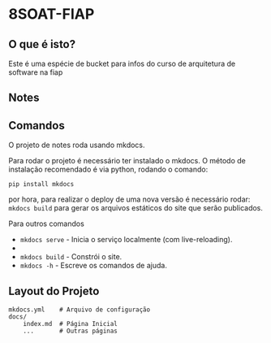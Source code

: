 # 8SOAT-FIAP

## O que é isto?
Este é uma espécie de bucket para infos do curso de arquitetura de software na fiap

## Notes
## Comandos

O projeto de notes roda usando mkdocs. 

Para rodar o projeto é necessário ter instalado o mkdocs. O método de instalação recomendado é via python, rodando o comando:

`pip install mkdocs`

por hora, para realizar o deploy de uma nova versão é necessário rodar:
`mkdocs build` para gerar os arquivos estáticos do site que serão publicados.

Para outros comandos
* `mkdocs serve` - Inicia o serviço localmente (com live-reloading).
* 
* `mkdocs build` - Constrói o site.
* `mkdocs -h` - Escreve os comandos de ajuda.

## Layout do Projeto

    mkdocs.yml    # Arquivo de configuração
    docs/
        index.md  # Página Inicial
        ...       # Outras páginas